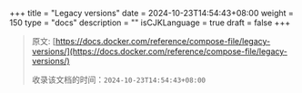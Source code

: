 +++
title = "Legacy versions"
date = 2024-10-23T14:54:43+08:00
weight = 150
type = "docs"
description = ""
isCJKLanguage = true
draft = false
+++

> 原文: [https://docs.docker.com/reference/compose-file/legacy-versions/](https://docs.docker.com/reference/compose-file/legacy-versions/)
>
> 收录该文档的时间：`2024-10-23T14:54:43+08:00`
